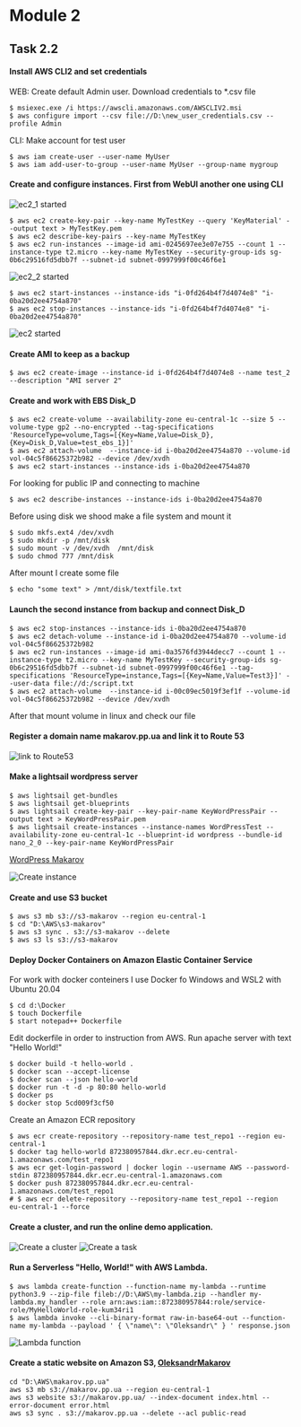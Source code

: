 # Module 2
## Task 2.2
#### Install AWS CLI2 and set credentials
WEB: Create default Admin user. Download credentials to *.csv file
```
$ msiexec.exe /i https://awscli.amazonaws.com/AWSCLIV2.msi
$ aws configure import --csv file://D:\new_user_credentials.csv --profile Admin
```
CLI: Make account for test user
```
$ aws iam create-user --user-name MyUser
$ aws iam add-user-to-group --user-name MyUser --group-name mygroup
```
#### Create and configure instances. First from WebUI another one using CLI 
![ec2_1 started](images/Screenshot0_m2_2.png)
```
$ aws ec2 create-key-pair --key-name MyTestKey --query 'KeyMaterial' --output text > MyTestKey.pem
$ aws ec2 describe-key-pairs --key-name MyTestKey
$ aws ec2 run-instances --image-id ami-0245697ee3e07e755 --count 1 --instance-type t2.micro --key-name MyTestKey --security-group-ids sg-0b6c29516fd5dbb7f --subnet-id subnet-0997999f00c46f6e1
```
![ec2_2 started](images/Screenshot1_m2_2.png)

```
$ aws ec2 start-instances --instance-ids "i-0fd264b4f7d4074e8" "i-0ba20d2ee4754a870"
$ aws ec2 stop-instances --instance-ids "i-0fd264b4f7d4074e8" "i-0ba20d2ee4754a870"
```
![ec2 started](images/Screenshot2_m2_2.png)

#### Create AMI to keep as a backup
```
$ aws ec2 create-image --instance-id i-0fd264b4f7d4074e8 --name test_2 --description "AMI server 2"
```
#### Create and work with EBS Disk_D
```
$ aws ec2 create-volume --availability-zone eu-central-1c --size 5 --volume-type gp2 --no-encrypted --tag-specifications 'ResourceType=volume,Tags=[{Key=Name,Value=Disk_D},{Key=Disk_D,Value=test_ebs_1}]'
$ aws ec2 attach-volume  --instance-id i-0ba20d2ee4754a870 --volume-id vol-04c5f86625372b982 --device /dev/xvdh
$ aws ec2 start-instances --instance-ids i-0ba20d2ee4754a870
```
For looking for public IP and connecting to machine
```
$ aws ec2 describe-instances --instance-ids i-0ba20d2ee4754a870
```
Before using disk we shood make a file system and mount it
```
$ sudo mkfs.ext4 /dev/xvdh
$ sudo mkdir -p /mnt/disk
$ sudo mount -v /dev/xvdh  /mnt/disk
$ sudo chmod 777 /mnt/disk
```
After mount I create some file 
```
$ echo "some text" > /mnt/disk/textfile.txt
```
#### Launch the second instance from backup and connect Disk_D
```
$ aws ec2 stop-instances --instance-ids i-0ba20d2ee4754a870
$ aws ec2 detach-volume --instance-id i-0ba20d2ee4754a870 --volume-id vol-04c5f86625372b982
$ aws ec2 run-instances --image-id ami-0a3576fd3944decc7 --count 1 --instance-type t2.micro --key-name MyTestKey --security-group-ids sg-0b6c29516fd5dbb7f --subnet-id subnet-0997999f00c46f6e1 --tag-specifications 'ResourceType=instance,Tags=[{Key=Name,Value=Test3}]' --user-data file://d:/script.txt
$ aws ec2 attach-volume  --instance-id i-00c09ec5019f3ef1f --volume-id vol-04c5f86625372b982 --device /dev/xvdh
```
After that mount volume in linux and check our file

#### Register a domain name makarov.pp.ua and link it to Route 53
![link to Route53](images/Screenshot3_m2_2.png)

#### Make a lightsail wordpress server
```
$ aws lightsail get-bundles
$ aws lightsail get-blueprints
$ aws lightsail create-key-pair --key-pair-name KeyWordPressPair --output text > KeyWordPressPair.pem
$ aws lightsail create-instances --instance-names WordPressTest --availability-zone eu-central-1c --blueprint-id wordpress --bundle-id nano_2_0 --key-pair-name KeyWordPressPair
```
[WordPress Makarov][wp_makarov]

![Create instance](images/Screenshot4_m2_2.png)
#### Create and use S3 bucket
```
$ aws s3 mb s3://s3-makarov --region eu-central-1
$ cd "D:\AWS\s3-makarov"
$ aws s3 sync . s3://s3-makarov --delete
$ aws s3 ls s3://s3-makarov
```
#### Deploy Docker Containers on Amazon Elastic Container Service
For work with docker conteiners I use Docker fo Windows and WSL2 with Ubuntu 20.04
```
$ cd d:\Docker
$ touch Dockerfile
$ start notepad++ Dockerfile
```
Edit dockerfile in order to instruction from AWS. Run apache server with text "Hello World!" 
```
$ docker build -t hello-world .
$ docker scan --accept-license
$ docker scan --json hello-world
$ docker run -t -d -p 80:80 hello-world
$ docker ps
$ docker stop 5cd009f3cf50
```
Create an Amazon ECR repository
```
$ aws ecr create-repository --repository-name test_repo1 --region eu-central-1
$ docker tag hello-world 872380957844.dkr.ecr.eu-central-1.amazonaws.com/test_repo1
$ aws ecr get-login-password | docker login --username AWS --password-stdin 872380957844.dkr.ecr.eu-central-1.amazonaws.com
$ docker push 872380957844.dkr.ecr.eu-central-1.amazonaws.com/test_repo1
# $ aws ecr delete-repository --repository-name test_repo1 --region eu-central-1 --force
```
#### Create a cluster, and run the online demo application.
![Create a cluster](images/Screenshot5_m2_2.png)
![Create a task](images/Screenshot6_m2_2.png)

#### Run a Serverless "Hello, World!" with AWS Lambda.
```
$ aws lambda create-function --function-name my-lambda --runtime python3.9 --zip-file fileb://D:\AWS\my-lambda.zip --handler my-lambda.my_handler --role arn:aws:iam::872380957844:role/service-role/MyHelloWorld-role-kum34ri1
$ aws lambda invoke --cli-binary-format raw-in-base64-out --function-name my-lambda --payload ' { \"name\": \"Oleksandr\" } ' response.json
```
![Lambda function](images/Screenshot7_m2_2.png)

#### Create a static website on Amazon S3, [OleksandrMakarov][makarov]
```
cd "D:\AWS\makarov.pp.ua"
aws s3 mb s3://makarov.pp.ua --region eu-central-1
aws s3 website s3://makarov.pp.ua/ --index-document index.html --error-document error.html
aws s3 sync . s3://makarov.pp.ua --delete --acl public-read
```




[wp_makarov]: <http://wordpress.makarov.pp.ua/>
[makarov]: http://makarov.pp.ua/]
